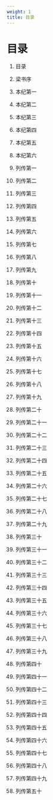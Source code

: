 ```yaml
---
weight: 1
title: 目录
---
```


# 目录

1. <span id="目录-1"></span>
目录

2. <span id="目录-2"></span>
梁书序

3. <span id="目录-3"></span>
本纪第一

4. <span id="目录-4"></span>
本纪第二

5. <span id="目录-5"></span>
本纪第三

6. <span id="目录-6"></span>
本纪第四

7. <span id="目录-7"></span>
本纪第五

8. <span id="目录-8"></span>
本纪第六

9. <span id="目录-9"></span>
列传第一

10. <span id="目录-10"></span>
列传第二

11. <span id="目录-11"></span>
列传第三

12. <span id="目录-12"></span>
列传第四

13. <span id="目录-13"></span>
列传第五

14. <span id="目录-14"></span>
列传第六

15. <span id="目录-15"></span>
列传第七

16. <span id="目录-16"></span>
列传第八

17. <span id="目录-17"></span>
列传第九

18. <span id="目录-18"></span>
列传第十

19. <span id="目录-19"></span>
列传第十一

20. <span id="目录-20"></span>
列传第十二

21. <span id="目录-21"></span>
列传第十三

22. <span id="目录-22"></span>
列传第十四

23. <span id="目录-23"></span>
列传第十五

24. <span id="目录-24"></span>
列传第十六

25. <span id="目录-25"></span>
列传第十七

26. <span id="目录-26"></span>
列传第十八

27. <span id="目录-27"></span>
列传第十九

28. <span id="目录-28"></span>
列传第二十

29. <span id="目录-29"></span>
列传第二十一

30. <span id="目录-30"></span>
列传第二十二

31. <span id="目录-31"></span>
列传第二十三

32. <span id="目录-32"></span>
列传第二十四

33. <span id="目录-33"></span>
列传第二十五

34. <span id="目录-34"></span>
列传第二十六

35. <span id="目录-35"></span>
列传第二十七

36. <span id="目录-36"></span>
列传第二十八

37. <span id="目录-37"></span>
列传第二十九

38. <span id="目录-38"></span>
列传第三十

39. <span id="目录-39"></span>
列传第三十一

40. <span id="目录-40"></span>
列传第三十二

41. <span id="目录-41"></span>
列传第三十三

42. <span id="目录-42"></span>
列传第三十四

43. <span id="目录-43"></span>
列传第三十五

44. <span id="目录-44"></span>
列传第三十六

45. <span id="目录-45"></span>
列传第三十七

46. <span id="目录-46"></span>
列传第三十八

47. <span id="目录-47"></span>
列传第三十九

48. <span id="目录-48"></span>
列传第四十

49. <span id="目录-49"></span>
列传第四十一

50. <span id="目录-50"></span>
列传第四十二

51. <span id="目录-51"></span>
列传第四十三

52. <span id="目录-52"></span>
列传第四十四

53. <span id="目录-53"></span>
列传第四十五

54. <span id="目录-54"></span>
列传第四十六

55. <span id="目录-55"></span>
列传第四十七

56. <span id="目录-56"></span>
列传第四十八

57. <span id="目录-57"></span>
列传第四十九

58. <span id="目录-58"></span>
列传第五十
